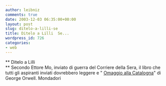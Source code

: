 ```yaml
---
author: leibniz
comments: true
date: 2003-12-03 06:35:00+00:00
layout: post
slug: ditelo-a-lilli-se
title: Ditelo a Lilli  Se...
wordpress_id: 726
categories:
- web
---
```


 **   Ditelo a Lilli   
**   Secondo Ettore Mo, inviato di guerra del Corriere della Sera, il libro che tutti gli aspiranti inviati dovrebbero leggere e " [ Omaggio alla Catalogna](http://www.librimondadori.it/libri/sezioni/ricerca/scheda.jsp?ean=978880450984&ed=AM&sito=AM)" di George Orwell.
  Mondadori
